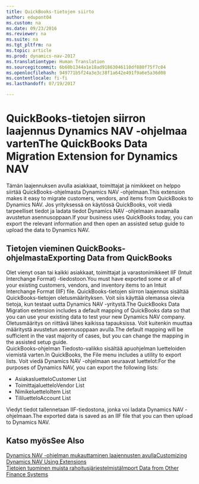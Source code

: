 ```yaml
---
title: QuickBooks-tietojen siirto
author: edupont04
ms.custom: na
ms.date: 09/23/2016
ms.reviewer: na
ms.suite: na
ms.tgt_pltfrm: na
ms.topic: article
ms.prod: dynamics-nav-2017
ms.translationtype: Human Translation
ms.sourcegitcommit: 6b60b1344a1e18ad91863046110df880f75f7c04
ms.openlocfilehash: 949771b5f24a3e3c38f1a642e491f9a6e5a36d08
ms.contentlocale: fi-fi
ms.lasthandoff: 07/19/2017

---
```


# <a name="the-quickbooks-data-migration-extension-for-dynamics-nav"></a><span data-ttu-id="b6d37-102">QuickBooks-tietojen siirron laajennus Dynamics NAV -ohjelmaa varten</span><span class="sxs-lookup"><span data-stu-id="b6d37-102">The QuickBooks Data Migration Extension for Dynamics NAV</span></span>
<span data-ttu-id="b6d37-103">Tämän laajennuksen avulla asiakkaat, toimittajat ja nimikkeet on helppo siirtää QuickBooks-ohjelmasta Dynamics NAV -ohjelmaan.</span><span class="sxs-lookup"><span data-stu-id="b6d37-103">This extension makes it easy to migrate customers, vendors, and items from QuickBooks to Dynamics NAV.</span></span> <span data-ttu-id="b6d37-104">Jos yrityksessä on käytössä QuickBooks, voit viedä tarpeelliset tiedot ja ladata tiedot Dynamics NAV -ohjelmaan avaamalla avustetun asennusoppaan.</span><span class="sxs-lookup"><span data-stu-id="b6d37-104">If your business uses QuickBooks today, you can export the relevant information and then open an assisted setup guide to upload the data to Dynamics NAV.</span></span>  

## <a name="exporting-data-from-quickbooks"></a><span data-ttu-id="b6d37-105">Tietojen vieminen QuickBooks-ohjelmasta</span><span class="sxs-lookup"><span data-stu-id="b6d37-105">Exporting Data from QuickBooks</span></span>
<span data-ttu-id="b6d37-106">Olet vienyt osan tai kaikki asiakkaat, toimittajat ja varastonimikkeet IIF (Intuit Interchange Format) -tiedostoon.</span><span class="sxs-lookup"><span data-stu-id="b6d37-106">You must have exported some or all of your existing customers, vendors, and inventory items to an Intuit Interchange Format (IIF) file.</span></span> <span data-ttu-id="b6d37-107">QuickBooks-tietojen siirron laajennus sisältää QuickBooks-tietojen oletusmäärityksen. Voit siis käyttää olemassa olevia tietoja, kun testaat uutta Dynamics NAV -yritystä.</span><span class="sxs-lookup"><span data-stu-id="b6d37-107">The QuickBooks Data Migration extension includes a default mapping of QuickBooks data so that you can use your existing data to test your new Dynamics NAV company.</span></span> <span data-ttu-id="b6d37-108">Oletusmääritys on riittävä lähes kaikissa tapauksissa. Voit kuitenkin muuttaa määritystä avustetun asennusoppaan avulla.</span><span class="sxs-lookup"><span data-stu-id="b6d37-108">The default mapping will be sufficient in the vast majority of cases, but you can change the mapping in the assisted setup guide.</span></span>  
<span data-ttu-id="b6d37-109">QuickBooks-ohjelman Tiedosto-valikko sisältää apuohjelman luetteloiden viemistä varten.</span><span class="sxs-lookup"><span data-stu-id="b6d37-109">In QuickBooks, the File menu includes a utility to export lists.</span></span> <span data-ttu-id="b6d37-110">Voit viedä Dynamics NAV -ohjelmaan seuraavat luettelot:</span><span class="sxs-lookup"><span data-stu-id="b6d37-110">For the purposes of Dynamics NAV, you can export the following lists:</span></span>
- <span data-ttu-id="b6d37-111">Asiakasluettelo</span><span class="sxs-lookup"><span data-stu-id="b6d37-111">Customer List</span></span>
- <span data-ttu-id="b6d37-112">Toimittajaluettelo</span><span class="sxs-lookup"><span data-stu-id="b6d37-112">Vendor List</span></span>
- <span data-ttu-id="b6d37-113">Nimikeluettelo</span><span class="sxs-lookup"><span data-stu-id="b6d37-113">Item List</span></span>
- <span data-ttu-id="b6d37-114">Tililuettelo</span><span class="sxs-lookup"><span data-stu-id="b6d37-114">Account List</span></span>  

<span data-ttu-id="b6d37-115">Viedyt tiedot tallennetaan IIF-tiedostona, jonka voi ladata Dynamics NAV -ohjelmaan.</span><span class="sxs-lookup"><span data-stu-id="b6d37-115">The exported data is saved as an IIF file that you can then upload to Dynamics NAV.</span></span>

## <a name="see-also"></a><span data-ttu-id="b6d37-116">Katso myös</span><span class="sxs-lookup"><span data-stu-id="b6d37-116">See Also</span></span>  
[<span data-ttu-id="b6d37-117">Dynamics NAV -ohjelman mukauttaminen laajennusten avulla</span><span class="sxs-lookup"><span data-stu-id="b6d37-117">Customizing Dynamics NAV Using Extensions </span></span>](ui-extensions.md)  
[<span data-ttu-id="b6d37-118">Tietojen tuominen muista rahoitusjärjestelmistä</span><span class="sxs-lookup"><span data-stu-id="b6d37-118">Import Data from Other Finance Systems</span></span>](upload-data.md)  

